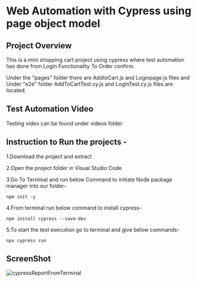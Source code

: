 # Web Automation with Cypress using page object model

## Project Overview

This is a mini shopping cart project using cypress where test automation has done from Login Functionality To Order confirm.

Under the "pages" folder there are AddtoCart.js and Loginpage.js files and Under "e2e" folder AddToCartTest.cy.js and LoginTest.cy.js files are located.

## Test Automation Video

Testing video can be found under videos folder

## Instruction to Run the projects -

1.Download the project and extract

2.Open the project folder in Visual Studio Code 

3.Go To Terminal and run below Command to initiate Node package manager into our folder-

	npm init -y

4.From terminal run below command to install cypress-

	npm install cypress --save-dev

5.To start the test execution go to terminal and give below commands-

    npx cypress run

## ScreenShot

![cypressReportFromTerminal](https://github.com/user-attachments/assets/f5fbbdb2-ed34-4ff3-b946-05cf6e1ca42b)
